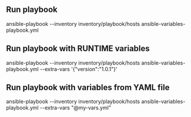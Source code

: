 ## Run playbook
ansible-playbook --inventory inventory/playbook/hosts ansible-variables-playbook.yml

## Run playbook with RUNTIME variables
ansible-playbook --inventory inventory/playbook/hosts ansible-variables-playbook.yml --extra-vars '{"version":"1.0.1"}'

## Run playbook with variables from YAML file
ansible-playbook --inventory inventory/playbook/hosts ansible-variables-playbook.yml --extra-vars "@my-vars.yml"

